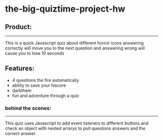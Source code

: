 # the-big-quiztime-project-hw

## Product:

---
This is a quick Javascript quiz about different horror icons answering correctly will move you to the next question and answering wrong will cause you to lose 10 seconds

## Features:

- 4 questions the fire automatically
- ability to save your hiscore
- darkthem
- fun and adventure through a quiz

### behind the scenes:

---

This quiz uses Javascript to add event listeners to different buttons and check an object with nested arrarys to pull questions answers and the correct answer.
